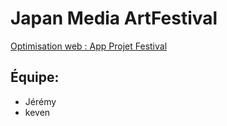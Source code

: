 # Japan Media ArtFestival

[Optimisation web : App Projet Festival](https://tim-montmorency.com/timdoc/582-424MO/projet-app-festival-art-numerique/)

## Équipe:
* Jérémy
* keven
